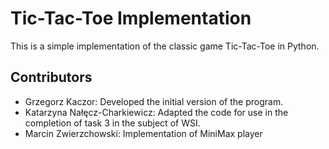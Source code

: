 # Tic-Tac-Toe Implementation

This is a simple implementation of the classic game Tic-Tac-Toe in Python.

## Contributors

- Grzegorz Kaczor: Developed the initial version of the program.
- Katarzyna Nałęcz-Charkiewicz: Adapted the code for use in the completion of task 3 in the subject of WSI.
- Marcin Zwierzchowski: Implementation of MiniMax player
